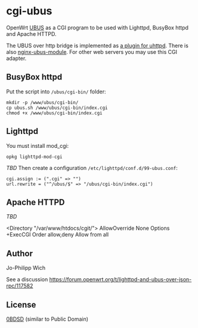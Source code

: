 # cgi-ubus
OpenWrt [UBUS](https://openwrt.org/docs/techref/ubus) as a CGI program to be used with Lighttpd, BusyBox httpd and Apache HTTPD.

The UBUS over http bridge is implemented as [a plugin for uhttpd](https://git.openwrt.org/?p=project/uhttpd.git;a=blob;f=ubus.c;hb=HEAD).
There is also [nginx-ubus-module](https://github.com/Ansuel/nginx-ubus-module).
For other web servers you may use this CGI adapter.

## BusyBox httpd
Put the script into `/ubus/cgi-bin/` folder:

    mkdir -p /www/ubus/cgi-bin/
    cp ubus.sh /www/ubus/cgi-bin/index.cgi
    chmod +x /www/ubus/cgi-bin/index.cgi

## Lighttpd
You must install mod_cgi:

    opkg lighttpd-mod-cgi

*TBD*
Then create a configuration `/etc/lighttpd/conf.d/99-ubus.conf`:

    cgi.assign := (".cgi" => "")
    url.rewrite = ("^/ubus/$" => "/ubus/cgi-bin/index.cgi")

## Apache HTTPD
*TBD*

   <Directory "/var/www/htdocs/cgit/">
        AllowOverride None
        Options +ExecCGI
        Order allow,deny
        Allow from all
    </Directory>


## Author
Jo-Philipp Wich

See a discussion https://forum.openwrt.org/t/lighttpd-and-ubus-over-json-rpc/117582

## License
[0BDSD](https://opensource.org/licenses/0BSD) (similar to Public Domain)
